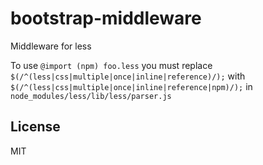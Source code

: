 # bootstrap-middleware

Middleware for less

To use `@import (npm) foo.less` you must replace `$(/^(less|css|multiple|once|inline|reference)/);` with `$(/^(less|css|multiple|once|inline|reference|npm)/);` in `node_modules/less/lib/less/parser.js`

## License

  MIT